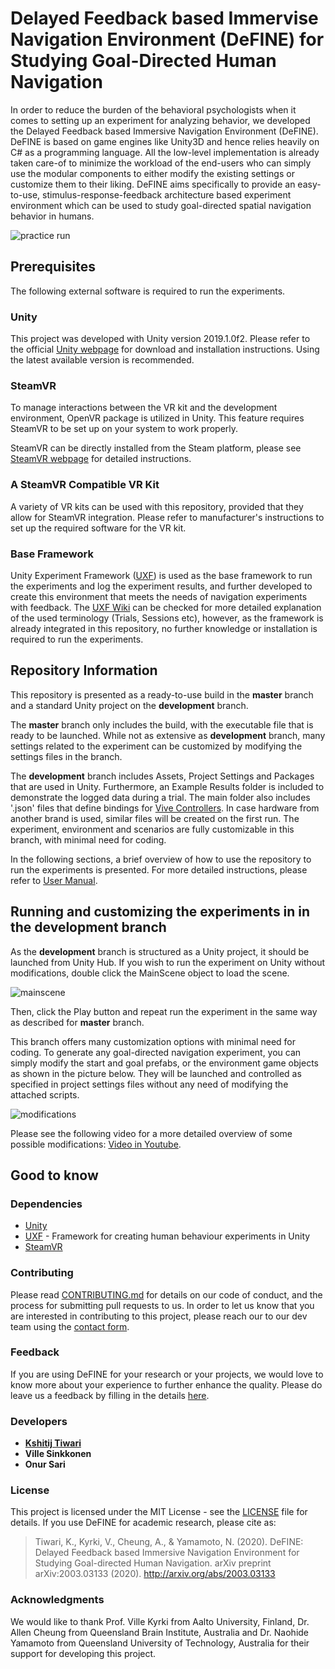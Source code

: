 ﻿# Delayed Feedback based Immervise Navigation Environment (DeFINE) for Studying Goal-Directed Human Navigation

In order to reduce the burden of the behavioral psychologists when it comes to setting up an experiment for analyzing behavior, we developed the Delayed Feedback based Immersive Navigation Environment (DeFINE). DeFINE is based on game engines like Unity3D and hence relies heavily on C# as a programming language. All the low-level implementation is already taken care-of to minimize the workload of the end-users who can simply use the modular components to either modify the existing settings or customize them to their liking. DeFINE aims specifically to provide an easy-to-use, stimulus-response-feedback architecture based experiment environment which can be used
to study goal-directed spatial navigation behavior in humans.

![practice run](https://github.com/ktiwari9/define-VR/blob/development/Example%20Results/practicerun.gif)

## Prerequisites

The following external software is required to run the experiments.

### Unity

This project was developed with Unity version 2019.1.0f2. Please refer to the official [Unity webpage](https://unity.com/) for download and installation instructions. Using the latest available version is recommended.


### SteamVR

To manage interactions between the VR kit and the development environment, OpenVR package is utilized in Unity. This feature requires SteamVR to be set up on your system to work properly.

SteamVR can be directly installed from the Steam platform, please see [SteamVR webpage](https://steamcommunity.com/steamvr) for detailed instructions.

### A SteamVR Compatible VR Kit

A variety of VR kits can be used with this repository, provided that they allow for SteamVR integration. Please refer to manufacturer's instructions to set up the required software for the VR kit.

### Base Framework

Unity Experiment Framework ([UXF](https://github.com/immersivecognition/unity-experiment-framework)) is used as the base framework to run the experiments and log the experiment results, and further developed to create this environment that meets the needs of navigation experiments with feedback. The [UXF Wiki](https://github.com/immersivecognition/unity-experiment-framework/wiki) can be checked for more detailed explanation of the used terminology (Trials, Sessions etc), however, as the framework is already integrated in this repository, no further knowledge or installation is required to run the experiments.


## Repository Information

This repository is presented as a ready-to-use build in the **master** branch and a standard Unity project on the **development** branch.

The **master** branch only includes the build, with the executable file that is ready to be launched. While not as extensive as **development** branch, many settings related to the experiment can be customized by modifying the settings files in the branch.

The **development** branch includes Assets, Project Settings and Packages that are used in Unity. Furthermore, an Example Results folder is included to demonstrate the logged data during a trial. The main folder also includes '.json' files that define bindings for [Vive Controllers](https://www.vive.com/eu/). In case hardware from another brand is used, similar files will be created on the first run. The experiment, environment and scenarios are fully customizable in this branch, with minimal need for coding. 

In the following sections, a brief overview of how to use the repository to run the experiments is presented. For more detailed instructions, please refer to [User Manual](https://gitlab.com/aalto-qut/environment/blob/master/user_manual.pdf).


## Running and customizing the experiments in in the development branch

As the **development** branch is structured as a Unity project, it should be launched from Unity Hub. If you wish to run the experiment on Unity without modifications, double click the MainScene object to load the scene.

![mainscene](https://gitlab.com/aalto-qut/environment/uploads/1b2cb3fb708344f18d4558a6a3bb23f7/mainscene.PNG)

Then, click the Play button and repeat run the experiment in the same way as described for **master** branch.

This branch offers many customization options with minimal need for coding. To generate any goal-directed navigation experiment, you can simply modify the start and goal prefabs, or the environment game objects as shown in the picture below. They will be launched and controlled as specified in project settings files without any need of modifying the attached scripts. 

![modifications](https://gitlab.com/aalto-qut/environment/uploads/033196bc15a022f08223fc32d3725456/modifications.PNG)


Please see the following video for a more detailed overview of some possible modifications: [Video in Youtube](https://youtu.be/smIp5n9kyAM).

## Good to know

### Dependencies

* [Unity](https://unity.com/)
* [UXF](https://github.com/immersivecognition/unity-experiment-framework) - Framework for creating human behaviour experiments in Unity
* [SteamVR](https://steamcommunity.com/steamvr)


### Contributing

Please read [CONTRIBUTING.md](https://gitlab.com/aalto-qut/environment/blob/development/Contributing.md) for details on our code of conduct, and the process for submitting pull requests to us. In order to let us know that you are interested in contributing to this project, please reach our to our dev team using the [contact form](https://docs.google.com/forms/d/e/1FAIpQLSdYFUWHLymib7pcJrPEvQqEnBj9gJ_MsG9DZJq77wTlphRyRA/viewform?usp=pp_url).

### Feedback
If you are using DeFINE for your research or your projects, we would love to know more about your experience to further enhance the quality. Please do leave us a feedback by filling in the details [here](https://docs.google.com/forms/d/e/1FAIpQLSePMRakyGq_EsM5d0OckcP4IGakRB0sAvihEgg6nckXoHhSgw/viewform?usp=pp_url&entry.260474072=5&entry.845789868=Yes).

### Developers

* [**Kshitij Tiwari**](https://sites.google.com/view/kshitijtiwari/home)
* **Ville Sinkkonen** 
* **Onur Sari**



### License

This project is licensed under the MIT License - see the [LICENSE](LICENSE) file for details.  If you use DeFINE for academic research, please cite as:
>  Tiwari, K., Kyrki, V., Cheung, A., & Yamamoto, N. (2020). DeFINE: Delayed Feedback based Immersive Navigation Environment for Studying Goal-directed Human Navigation.  arXiv preprint arXiv:2003.03133 (2020). http://arxiv.org/abs/2003.03133

### Acknowledgments

We would like to thank Prof. Ville Kyrki  from Aalto University, Finland, Dr. Allen Cheung from Queensland Brain Institute, Australia and Dr. Naohide Yamamoto from Queensland University of Technology, Australia for their support for developing this project.





